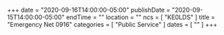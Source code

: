 +++
date = "2020-09-16T14:00:00-05:00"
publishDate = "2020-09-15T14:00:00-05:00"
endTime = ""
location = ""
ncs = [ "KE0LDS" ]
title = "Emergency Net 0916"
categories = [ "Public Service" ]
dates = [ "" ]
+++
